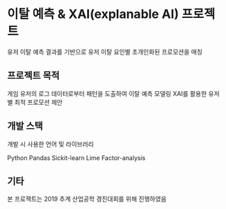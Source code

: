 # 이탈 예측 & XAI(explanable AI) 프로젝트
유저 이탈 예측 결과를 기반으로 유저 이탈 요인별 초개인화된 프로모션을 매칭

## 프로젝트 목적

게임 유저의 로그 데이터로부터 패턴을 도출하여 이탈 예측 모델링
XAI를 활용한 유저 별 최적 프로모션 제안

## 개발 스택
개발 시 사용한 언어 및 라이브러리

Python
Pandas
Sickit-learn
Lime
Factor-analysis

## 기타
본 프로젝트는 2019 추계 산업공학 경진대회를 위해 진행하였음

